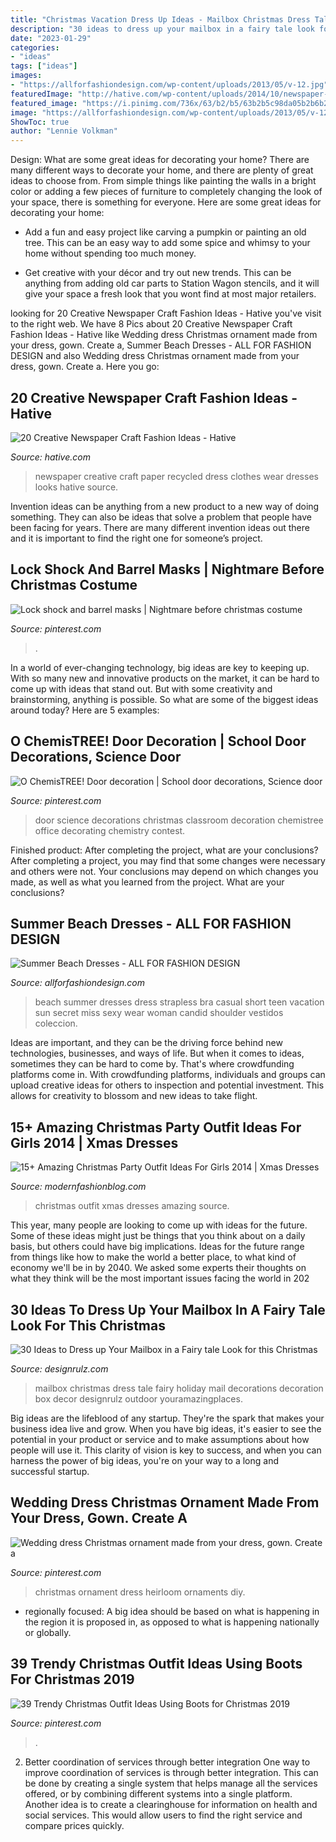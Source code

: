```yaml
---
title: "Christmas Vacation Dress Up Ideas - Mailbox Christmas Dress Tale Fairy Holiday Mail Decorations Decoration Box Decor Designrulz Outdoor Youramazingplaces"
description: "30 ideas to dress up your mailbox in a fairy tale look for this christmas"
date: "2023-01-29"
categories:
- "ideas"
tags: ["ideas"]
images:
- "https://allforfashiondesign.com/wp-content/uploads/2013/05/v-12.jpg"
featuredImage: "http://hative.com/wp-content/uploads/2014/10/newspaper-craft-fashion-ideas/4-creative-newspaper-craft-fashion-ideas.jpg"
featured_image: "https://i.pinimg.com/736x/63/b2/b5/63b2b5c98da05b2b6b2cab11fdeca16c.jpg"
image: "https://allforfashiondesign.com/wp-content/uploads/2013/05/v-12.jpg"
ShowToc: true
author: "Lennie Volkman"
---
```



Design: What are some great ideas for decorating your home?
There are many different ways to decorate your home, and there are plenty of great ideas to choose from. From simple things like painting the walls in a bright color or adding a few pieces of furniture to completely changing the look of your space, there is something for everyone. Here are some great ideas for decorating your home: 
- Add a fun and easy project like carving a pumpkin or painting an old tree. This can be an easy way to add some spice and whimsy to your home without spending too much money. 

- Get creative with your décor and try out new trends. This can be anything from adding old car parts to Station Wagon stencils, and it will give your space a fresh look that you wont find at most major retailers.

	

		
looking for 20 Creative Newspaper Craft Fashion Ideas - Hative you've visit to the right web. We have 8 Pics about 20 Creative Newspaper Craft Fashion Ideas - Hative like Wedding dress Christmas ornament made from your dress, gown. Create a, Summer Beach Dresses - ALL FOR FASHION DESIGN and also Wedding dress Christmas ornament made from your dress, gown. Create a. Here you go:
		
    
## 20 Creative Newspaper Craft Fashion Ideas - Hative

<img loading=lazy src="http://hative.com/wp-content/uploads/2014/10/newspaper-craft-fashion-ideas/4-creative-newspaper-craft-fashion-ideas.jpg" onerror="this.onerror=null;this.src='https://tse4.mm.bing.net/th?id=OIP.mhmmf1RfK0ypXs88X56_NQHaKI&amp;pid=15.1';" alt="20 Creative Newspaper Craft Fashion Ideas - Hative">

_Source: hative.com_

>newspaper creative craft paper recycled dress clothes wear dresses looks hative source. 

	

Invention ideas can be anything from a new product to a new way of doing something. They can also be ideas that solve a problem that people have been facing for years. There are many different invention ideas out there and it is important to find the right one for someone’s project.

    
## Lock Shock And Barrel Masks | Nightmare Before Christmas Costume

<img loading=lazy src="https://i.pinimg.com/736x/73/aa/4b/73aa4be140909842462868df605b5c49.jpg" onerror="this.onerror=null;this.src='https://tse2.mm.bing.net/th?id=OIP.SOjETddnMZuucXExXJrLXwHaJ3&amp;pid=15.1';" alt="Lock shock and barrel masks | Nightmare before christmas costume">

_Source: pinterest.com_

>. 

	

In a world of ever-changing technology, big ideas are key to keeping up. With so many new and innovative products on the market, it can be hard to come up with ideas that stand out. But with some creativity and brainstorming, anything is possible. So what are some of the biggest ideas around today? Here are 5 examples: 

    
## O ChemisTREE! Door Decoration | School Door Decorations, Science Door

<img loading=lazy src="https://i.pinimg.com/736x/95/62/d7/9562d7dbef46fe46527971d8757c1a61.jpg" onerror="this.onerror=null;this.src='https://tse4.mm.bing.net/th?id=OIP.miDT4rdxKpfarx_43B_84gHaOC&amp;pid=15.1';" alt="O ChemisTREE! Door decoration | School door decorations, Science door">

_Source: pinterest.com_

>door science decorations christmas classroom decoration chemistree office decorating chemistry contest. 

	

Finished product: After completing the project, what are your conclusions?
After completing a project, you may find that some changes were necessary and others were not. Your conclusions may depend on which changes you made, as well as what you learned from the project. What are your conclusions?

    
## Summer Beach Dresses - ALL FOR FASHION DESIGN

<img loading=lazy src="https://allforfashiondesign.com/wp-content/uploads/2013/05/v-12.jpg" onerror="this.onerror=null;this.src='https://tse1.mm.bing.net/th?id=OIP.vT__zHHC2xpTOYj6ezTcwAHaJ_&amp;pid=15.1';" alt="Summer Beach Dresses - ALL FOR FASHION DESIGN">

_Source: allforfashiondesign.com_

>beach summer dresses dress strapless bra casual short teen vacation sun secret miss sexy wear woman candid shoulder vestidos coleccion. 

	

Ideas are important, and they can be the driving force behind new technologies, businesses, and ways of life. But when it comes to ideas, sometimes they can be hard to come by. That's where crowdfunding platforms come in. With crowdfunding platforms, individuals and groups can upload creative ideas for others to inspection and potential investment. This allows for creativity to blossom and new ideas to take flight.

    
## 15+ Amazing Christmas Party Outfit Ideas For Girls 2014 | Xmas Dresses

<img loading=lazy src="http://modernfashionblog.com/wp-content/uploads/2014/11/15-Amazing-Christmas-Party-Outfit-Ideas-For-Girls-2014-Xmas-Dresses-16.jpg" onerror="this.onerror=null;this.src='https://tse2.mm.bing.net/th?id=OIP.BMvwIQ62w7LDsLBb310UxQHaLi&amp;pid=15.1';" alt="15+ Amazing Christmas Party Outfit Ideas For Girls 2014 | Xmas Dresses">

_Source: modernfashionblog.com_

>christmas outfit xmas dresses amazing source. 

	

This year, many people are looking to come up with ideas for the future. Some of these ideas might just be things that you think about on a daily basis, but others could have big implications. Ideas for the future range from things like how to make the world a better place, to what kind of economy we'll be in by 2040. We asked some experts their thoughts on what they think will be the most important issues facing the world in 202
    
## 30 Ideas To Dress Up Your Mailbox In A Fairy Tale Look For This Christmas

<img loading=lazy src="http://cdn.designrulz.com/wp-content/uploads/2012/12/Holiday-Mailbox-CHRISTMAS-020.jpg" onerror="this.onerror=null;this.src='https://tse1.mm.bing.net/th?id=OIP.XNq6imBMFyXB9Oh2nQJISgHaLH&amp;pid=15.1';" alt="30 Ideas to Dress up Your Mailbox in a Fairy tale Look for this Christmas">

_Source: designrulz.com_

>mailbox christmas dress tale fairy holiday mail decorations decoration box decor designrulz outdoor youramazingplaces. 

	

Big ideas are the lifeblood of any startup. They're the spark that makes your business idea live and grow. When you have big ideas, it's easier to see the potential in your product or service and to make assumptions about how people will use it. This clarity of vision is key to success, and when you can harness the power of big ideas, you're on your way to a long and successful startup.

    
## Wedding Dress Christmas Ornament Made From Your Dress, Gown. Create A

<img loading=lazy src="https://i.pinimg.com/736x/63/b2/b5/63b2b5c98da05b2b6b2cab11fdeca16c.jpg" onerror="this.onerror=null;this.src='https://tse3.mm.bing.net/th?id=OIP.j5SHqoLty-Y1TZ3qvOr9xQHaJ3&amp;pid=15.1';" alt="Wedding dress Christmas ornament made from your dress, gown. Create a">

_Source: pinterest.com_

>christmas ornament dress heirloom ornaments diy. 

	

- regionally focused: A big idea should be based on what is happening in the region it is proposed in, as opposed to what is happening nationally or globally.

    
## 39 Trendy Christmas Outfit Ideas Using Boots For Christmas 2019

<img loading=lazy src="https://i.pinimg.com/736x/bf/66/40/bf66409b17f5dedf1c16959a14c2773b.jpg" onerror="this.onerror=null;this.src='https://tse1.mm.bing.net/th?id=OIP.odEFrRuYTWh_dtnYWHSvmQHaLD&amp;pid=15.1';" alt="39 Trendy Christmas Outfit Ideas Using Boots for Christmas 2019">

_Source: pinterest.com_

>. 

	

2) Better coordination of services through better integration
One way to improve coordination of services is through better integration. This can be done by creating a single system that helps manage all the services offered, or by combining different systems into a single platform. Another idea is to create a clearinghouse for information on health and social services. This would allow users to find the right service and compare prices quickly.

